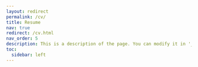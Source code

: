 ```yaml
---
layout: redirect
permalink: /cv/
title: Resume
nav: true
redirect: /cv.html
nav_order: 5
description: This is a description of the page. You can modify it in '_pages/cv.md'.
toc:
  sidebar: left
---
```

